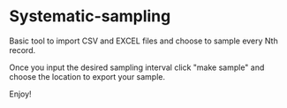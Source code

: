# Systematic-sampling
 
 Basic tool to import CSV and EXCEL files and choose to sample every Nth record. 
 
 Once you input the desired sampling interval click "make sample" and choose the location to export your sample. 
 
 Enjoy!
